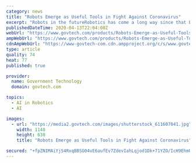 ```yaml
---
category: news
title: "Robots Emerge as Useful Tools in Fight Against Coronavirus"
excerpt: "Robots in the futureRobotics has come a long way since that Ebola outbreak. Computer vision has gotten better, sensing capabilities have improved, and artificial intelligence has gotten smarter. All this translates into more potential for putting robots to good use. Today, investing in robotics development is a lot like investing in a large ..."
publishedDateTime: 2020-04-13T22:04:00Z
webUrl: "https://www.govtech.com/products/Robots-Emerge-as-Useful-Tools-in-Fight-Against-Coronavirus.html"
ampWebUrl: "https://www.govtech.com/products/Robots-Emerge-as-Useful-Tools-in-Fight-Against-Coronavirus.html?AMP"
cdnAmpWebUrl: "https://www-govtech-com.cdn.ampproject.org/c/s/www.govtech.com/products/Robots-Emerge-as-Useful-Tools-in-Fight-Against-Coronavirus.html?AMP"
type: article
quality: 74
heat: 77
published: true

provider:
  name: Government Technology
  domain: govtech.com

topics:
  - AI in Robotics
  - AI

images:
  - url: "https://media2.govtech.com/images/shutterstock_611607041.jpg"
    width: 1148
    height: 630
    title: "Robots Emerge as Useful Tools in Fight Against Coronavirus"

secured: "+fpZNIMAiYjS4RxqBBSG04vE6aufEv7ZdevIahLqjod1Dk+71YZO/IcH9EhmU4yPjiw2TfUkSoO9DJECv6xkDwFIJbkPQnNhTblK8k0KsyGOhmhloCcOvJxLLletVwtIyaC4WaC1KhfBvtiRFWg5aFBlub0LMYZUCMfMz26v3iEMPZe4vMxz0XTB+TRiTrcs/3fnEvZdQaCIOD1TG65mbiGjmxyh30QIEhYWCKJNVd+7GTv0D625jZTCK4HwbYNdds1YwOdwgbFhV1aH72BHgIwASIxtOa1wckU+Y0r7KTtlEWX4zS48/k6JNG+YXhYzcnnz81Bde9eoo8Nv+IPq3SFVYQcF9gIbpE0vazJZ12aujPPfra1dU9yB5IedapknxkWltbd5LwuD+baYNvboBv8Jx2MWla06dDZOKHqH086fUu6AYvSAuo8G9VJsTQxiwYTYeOqhXoNeiTeey1qh/jjHNwLsAfJv2Rlzmf4YWpQ=;lGsxDKZeTFIGH/jx7cWlXw=="
---
```


